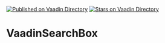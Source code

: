 [![Published on Vaadin  Directory](https://img.shields.io/badge/Vaadin%20Directory-published-00b4f0.svg)](https://vaadin.com/directory/component/suggestbox-add-on)
[![Stars on Vaadin Directory](https://img.shields.io/vaadin-directory/star/suggestbox-add-on.svg)](https://vaadin.com/directory/component/suggestbox-add-on)

# VaadinSearchBox
